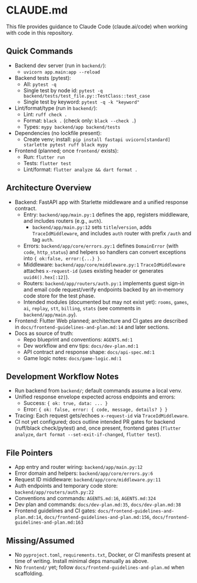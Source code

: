 # CLAUDE.md

This file provides guidance to Claude Code (claude.ai/code) when working with code in this repository.

## Quick Commands

- Backend dev server (run in `backend/`):
  - `uvicorn app.main:app --reload`
- Backend tests (pytest):
  - All: `pytest -q`
  - Single test by node id: `pytest -q backend/tests/test_file.py::TestClass::test_case`
  - Single test by keyword: `pytest -q -k "keyword"`
- Lint/format/type (run in `backend/`):
  - Lint: `ruff check .`
  - Format: `black .` (check only: `black --check .`)
  - Types: `mypy backend/app backend/tests`
- Dependencies (no lockfile present):
  - Create venv; install: `pip install fastapi uvicorn[standard] starlette pytest ruff black mypy`
- Frontend (planned; once `frontend/` exists):
  - Run: `flutter run`
  - Tests: `flutter test`
  - Lint/format: `flutter analyze && dart format .`

## Architecture Overview

- Backend: FastAPI app with Starlette middleware and a unified response contract.
  - Entry: `backend/app/main.py:1` defines the app, registers middleware, and includes routers (e.g., `auth`).
    - `backend/app/main.py:12` sets `title`/`version`, adds `TraceIdMiddleware`, and includes `auth` router with prefix `/auth` and tag `auth`.
  - Errors: `backend/app/core/errors.py:1` defines `DomainError` (with `code`, `http_status`) and helpers so handlers can convert exceptions into `{ ok:false, error:{...} }`.
  - Middleware: `backend/app/core/middleware.py:1` `TraceIdMiddleware` attaches `x-request-id` (uses existing header or generates `uuid4().hex[:12]`).
  - Routers: `backend/app/routers/auth.py:1` implements guest sign-in and email code request/verify endpoints backed by an in‑memory code store for the test phase.
  - Intended modules (documented but may not exist yet): `rooms`, `games`, `ai`, `replay`, `stt`, `billing`, `stats` (see comments in `backend/app/main.py`).
- Frontend: Flutter Web planned; architecture and CI gates are described in `docs/frontend-guidelines-and-plan.md:14` and later sections.
- Docs as source of truth:
  - Repo blueprint and conventions: `AGENTS.md:1`
  - Dev workflow and env tips: `docs/dev-plan.md:1`
  - API contract and response shape: `docs/api-spec.md:1`
  - Game logic notes: `docs/game-logic.md:1`

## Development Workflow Notes

- Run backend from `backend/`; default commands assume a local venv.
- Unified response envelope expected across endpoints and errors:
  - Success: `{ ok: true, data: ... }`
  - Error: `{ ok: false, error: { code, message, details? } }`
- Tracing: Each request gets/echoes `x-request-id` via `TraceIdMiddleware`.
- CI not yet configured; docs outline intended PR gates for backend (ruff/black check/pytest) and, once present, frontend gates (`flutter analyze`, `dart format --set-exit-if-changed`, `flutter test`).

## File Pointers

- App entry and router wiring: `backend/app/main.py:12`
- Error domain and helpers: `backend/app/core/errors.py:6`
- Request ID middleware: `backend/app/core/middleware.py:11`
- Auth endpoints and temporary code store: `backend/app/routers/auth.py:22`
- Conventions and commands: `AGENTS.md:16`, `AGENTS.md:324`
- Dev plan and commands: `docs/dev-plan.md:35`, `docs/dev-plan.md:38`
- Frontend guidelines and CI gates: `docs/frontend-guidelines-and-plan.md:14`, `docs/frontend-guidelines-and-plan.md:156`, `docs/frontend-guidelines-and-plan.md:163`

## Missing/Assumed

- No `pyproject.toml`, `requirements.txt`, Docker, or CI manifests present at time of writing. Install minimal deps manually as above.
- No `frontend/` yet; follow `docs/frontend-guidelines-and-plan.md` when scaffolding.
